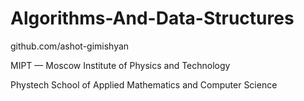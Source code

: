 # Algorithms-And-Data-Structures

github.com/ashot-gimishyan

MIPT — Moscow Institute of Physics and Technology

Phystech School of Applied Mathematics and Computer Science
